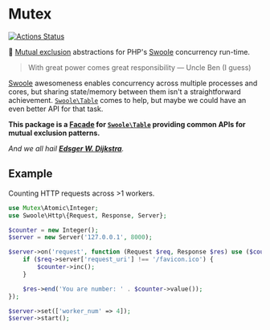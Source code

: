 # Mutex

[![Actions Status](https://github.com/leocavalcante/swoole-mutex/workflows/CI/badge.svg)](https://github.com/leocavalcante/swoole-mutex/actions)

🚦 [Mutual exclusion](https://en.wikipedia.org/wiki/Mutual_exclusion) abstractions for PHP's [Swoole](https://www.swoole.co.uk/) concurrency run-time.

> With great power comes great responsibility — Uncle Ben (I guess)

[Swoole](https://www.swoole.co.uk/) awesomeness enables concurrency across multiple processes and cores, but sharing state/memory between them isn't a straightforward achievement. [`Swoole\Table`](https://www.swoole.co.uk/docs/modules/swoole-table) comes to help, but maybe we could have an even better API for that task.

**This package is a [Facade](https://en.wikipedia.org/wiki/Facade_pattern) for [`Swoole\Table`](https://www.swoole.co.uk/docs/modules/swoole-table) providing common APIs for mutual exclusion patterns.**

_And we all hail [**Edsger W. Dijkstra**](https://en.wikipedia.org/wiki/Edsger_W._Dijkstra)._

## Example

Counting HTTP requests across >1 workers.

```php
use Mutex\Atomic\Integer;
use Swoole\Http\{Request, Response, Server};

$counter = new Integer();
$server = new Server('127.0.0.1', 8000);

$server->on('request', function (Request $req, Response $res) use ($counter): void {
    if ($req->server['request_uri'] !== '/favicon.ico') {
        $counter->inc();
    }

    $res->end('You are number: ' . $counter->value());
});

$server->set(['worker_num' => 4]);
$server->start();
```
